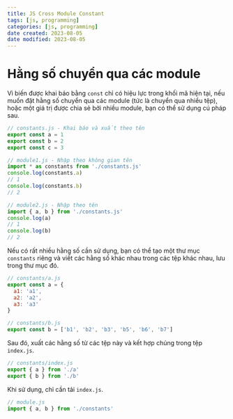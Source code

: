 ```yaml
---
title: JS Cross Module Constant
tags: [js, programming]
categories: [js, programming]
date created: 2023-08-05
date modified: 2023-08-05
---
```


# Hằng số chuyển qua các module

Vì biến được khai báo bằng `const` chỉ có hiệu lực trong khối mã hiện tại, nếu muốn đặt hằng số chuyển qua các module (tức là chuyển qua nhiều tệp), hoặc một giá trị được chia sẻ bởi nhiều module, bạn có thể sử dụng cú pháp sau.

```js
// constants.js - Khai báo và xuất theo tên
export const a = 1
export const b = 2
export const c = 3

// module1.js - Nhập theo không gian tên
import * as constants from './constants.js'
console.log(constants.a)
// 1
console.log(constants.b)
// 2

// module2.js - Nhập theo tên
import { a, b } from './constants.js'
console.log(a)
// 1
console.log(b)
// 2
```

Nếu có rất nhiều hằng số cần sử dụng, bạn có thể tạo một thư mục `constants` riêng và viết các hằng số khác nhau trong các tệp khác nhau, lưu trong thư mục đó.

```js
// constants/a.js
export const a = {
  a1: 'a1',
  a2: 'a2',
  a3: 'a3'
}

// constants/b.js
export const b = ['b1', 'b2', 'b3', 'b5', 'b6', 'b7']
```

Sau đó, xuất các hằng số từ các tệp này và kết hợp chúng trong tệp `index.js`.

```js
// constants/index.js
export { a } from './a'
export { b } from './b'
```

Khi sử dụng, chỉ cần tải `index.js`.

```js
// module.js
import { a, b } from './constants'
```
